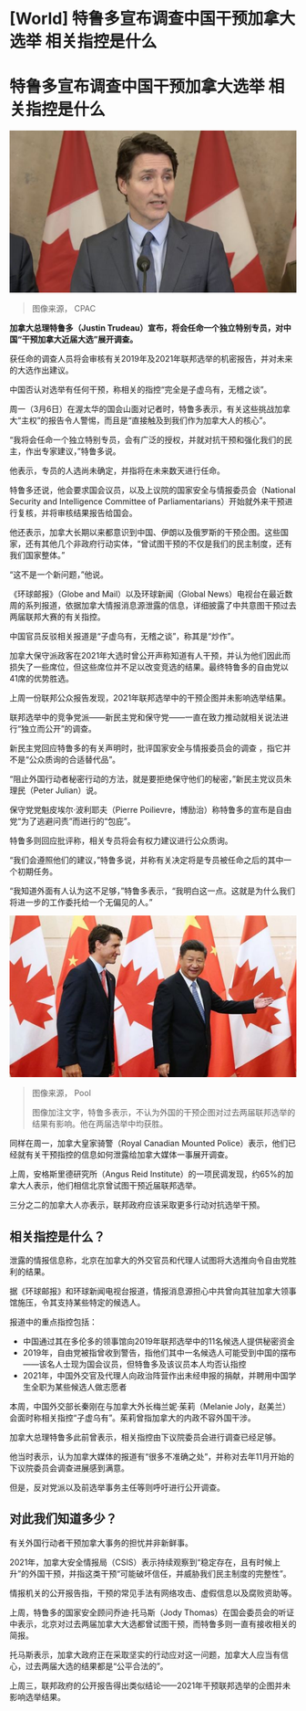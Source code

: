 # [World] 特鲁多宣布调查中国干预加拿大选举 相关指控是什么

#  特鲁多宣布调查中国干预加拿大选举 相关指控是什么


![Prime Minister Justin Trudeau speaks at a news conference](_128871026_screenshot2023-03-06at3.01.51pm.png)

> 图像来源，  CPAC

**加拿大总理特鲁多（Justin Trudeau）宣布，将会任命一个独立特别专员，对中国“干预加拿大近届大选”展开调查。**

获任命的调查人员将会审核有关2019年及2021年联邦选举的机密报告，并对未来的大选作出建议。

中国否认对选举有任何干预，称相关的指控“完全是子虚乌有，无稽之谈”。

周一（3月6日）在渥太华的国会山面对记者时，特鲁多表示，有关这些挑战加拿大“主权”的报告令人警惕，而且是“直接触及到我们作为加拿大人的核心”。

“我将会任命一个独立特别专员，会有广泛的授权，并就对抗干预和强化我们的民主，作出专家建议，”特鲁多说。

他表示，专员的人选尚未确定，并指将在未来数天进行任命。

特鲁多还说，他会要求国会议员，以及上议院的国家安全与情报委员会（National Security and Intelligence Committee of Parliamentarians）开始就外来干预进行复核，并将审核结果报告给国会。

他还表示，加拿大长期以来都意识到中国、伊朗以及俄罗斯的干预企图。这些国家，还有其他几个非政府行动实体，“曾试图干预的不仅是我们的民主制度，还有我们国家整体。”

“这不是一个新问题，”他说。

《环球邮报》（Globe and Mail）以及环球新闻（Global News）电视台在最近数周的系列报道，依据加拿大情报消息源泄露的信息，详细披露了中共意图干预过去两届联邦大赛的有关指控。

中国官员反驳相关报道是“子虚乌有，无稽之谈”，称其是“炒作”。

加拿大保守派政客在2021年大选时曾公开声称知道有人干预，并认为他们因此而损失了一些席位，但这些席位并不足以改变竞选的结果。最终特鲁多的自由党以41席的优势胜选。

上周一份联邦公众报告发现，2021年联邦选举中的干预企图并未影响选举结果。

联邦选举中的竞争党派——新民主党和保守党——一直在致力推动就相关说法进行“独立而公开”的调查。

新民主党回应特鲁多的有关声明时，批评国家安全与情报委员会的调查 ，指它并不是“公众质询的合适替代品”。

“阻止外国行动者秘密行动的方法，就是要拒绝保守他们的秘密，”新民主党议员朱理民（Peter Julian）说。

保守党党魁皮埃尔·波利耶夫（Pierre Poilievre，博励治）称特鲁多的宣布是自由党“为了逃避问责”而进行的“包庇”。

特鲁多则回应批评称，相关专员将会有权力建议进行公众质询。

“我们会遵照他们的建议，”特鲁多说，并称有关决定将是专员被任命之后的其中一个初期任务。

“我知道外面有人认为这不足够，”特鲁多表示，“我明白这一点。这就是为什么我们将进一步的工作委托给一个无偏见的人。”

![Photo of Justin Trudeau and Xi Jinping in front of a backdrop of Chinese and Canadian flags](_128822008_gettyimages-598027004.jpg)

> 图像来源，  Pool
>
> 图像加注文字，特鲁多表示，不认为外国的干预企图对过去两届联邦选举的结果有影响。他在两届选举中均获胜。

同样在周一，加拿大皇家骑警（Royal Canadian Mounted Police）表示，他们已经就有关干预指控的信息如何泄露给加拿大媒体一事展开调查。

上周，安格斯里德研究所（Angus Reid Institute）的一项民调发现，约65%的加拿大人表示，他们相信北京曾试图干预近届联邦选举。

三分之二的加拿大人亦表示，联邦政府应该采取更多行动对抗选举干预。

##  相关指控是什么？

泄露的情报信息称，北京在加拿大的外交官员和代理人试图将大选推向令自由党胜利的结果。

据《环球邮报》和环球新闻电视台报道，情报消息源担心中共曾向其驻加拿大领事馆施压，令其支持某些特定的候选人。

报道中的重点指控包括：

  * 中国通过其在多伦多的领事馆向2019年联邦选举中的11名候选人提供秘密资金 
  * 2019年，自由党被指曾收到警告，指他们其中一名候选人可能受到中国的摆布——该名人士现为国会议员，但特鲁多及该议员本人均否认指控 
  * 2021年，中国外交官及代理人向政治阵营作出未经申报的捐献，并聘用中国学生全职为某些候选人做志愿者 

本周，中国外交部长秦刚在与加拿大外长梅兰妮·茱莉（Melanie Joly，赵美兰）会面时称相关指控“子虚乌有”。茱莉曾指加拿大的内政不容外国干涉。

加拿大总理特鲁多此前曾表示，相关指控由下议院委员会进行调查已经足够。

他当时表示，认为加拿大媒体的报道有“很多不准确之处”，并称对去年11月开始的下议院委员会调查进展感到满意。

但是，反对党派以及前选举事务主任等则呼吁进行公开调查。

##  对此我们知道多少？

有关外国行动者干预加拿大事务的担忧并非新鲜事。

2021年，加拿大安全情报局（CSIS）表示持续观察到“稳定存在，且有时候上升”的外国干预，并指这类干预“可能破坏信任，并威胁我们民主制度的完整性”。

情报机关的公开报告指，干预的常见手法有网络攻击、虚假信息以及腐败资助等。

上周，特鲁多的国家安全顾问乔迪·托马斯（Jody Thomas）在国会委员会的听证中表示，北京对过去两届加拿大大选都曾试图干预，而特鲁多则一直有接收相关的简报。

托马斯表示，加拿大政府正在采取坚实的行动应对这一问题，加拿大人应当有信心，过去两届大选的结果都是“公平合法的”。

上周三，联邦政府的公开报告得出类似结论——2021年干预联邦选举的企图并未影响选举结果。



